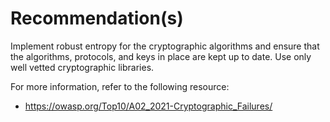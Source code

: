 # Recommendation(s)

Implement robust entropy for the cryptographic algorithms and ensure that the algorithms, protocols, and keys in place are kept up to date. Use only well vetted cryptographic libraries.

For more information, refer to the following resource:

- <https://owasp.org/Top10/A02_2021-Cryptographic_Failures/>
